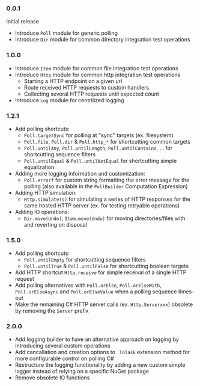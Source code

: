 ### 0.0.1

Initial release

- Introduce `Poll` module for generic polling
- Introduce `Dir` module for common directory integration test operations

### 1.0.0

- Introduce `Item` module for common file integration test operations
- Introduce `Http` module for common http integration test operations
  - Starting a HTTP endpoint on a given url
  - Route received HTTP requests to custom handlers
  - Collecting several HTTP requests until expected count
- Introduce `Log` module for centrilized logging

### 1.2.1

- Add polling shortcuts:
  - `Poll.targetSync` for polling at "sync" targets (ex. filesystem)
  - `Poll.file`, `Poll.dir` & `Poll.http_*` for shortcutting common targets
  - `Poll.untilAny`, `Poll.untilLength`, `Poll.untilContains`, ... for shortcutting sequence filters
  - `Poll.untilEqual` & `Poll.untilNotEqual` for shortcutting simple equalization
- Adding more logging information and customization:
  - `Poll.errorf` for custom string formatting the error message for the polling (also available in the `PollBuilder` Computation Expression)
- Adding HTTP simulation:
  - `Http.simulate(s)` for simulating a series of HTTP responses for the same hosted HTTP server (ex. for testing retryable operations)
- Adding IO operations:
  - `Dir.move(Undo)`, `Item.move(Undo)` for moving directories/files with and reverting on disposal

### 1.5.0

- Add polling shortcuts:
  - `Poll.untilEmpty` for shortcutting sequence filters
  - `Poll.untilTrue` & `Poll.untilFalse` for shortcutting boolean targets
- Add HTTP shortcut `Http.receive` for simple receival of a single HTTP request
- Add polling alternatives with `Poll.orElse`, `Poll.orElseWith`, `Poll.orElseAsync` and `Poll.orElseValue` when a polling sequence times-out
- Make the remaining C# HTTP server calls (ex. `Http.Serverxxx`) obsolete by removing the `Server` prefix

### 2.0.0

- Add logging builder to have an alternative approach on logging by introducing several custom operations
- Add cancallation and creation options to `.ToTask` extension method for more configurable control on polling C#
- Restructure the logging functionality by adding a new custom simple logger instead of relying on a specific NuGet package
- Remove obsolete IO functions